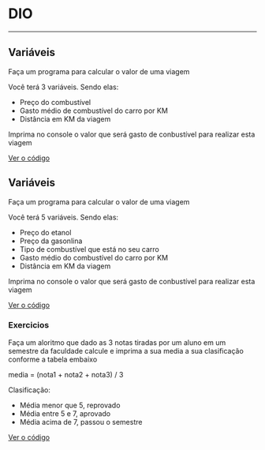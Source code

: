 # DIO
------------------------------------------------------------------------------------------------
## Variáveis

Faça um programa para calcular o valor de uma viagem

Você terá 3 variáveis. Sendo elas:

-   Preço do combustível
-   Gasto médio de combustível do carro por KM
-   Distância em KM da viagem

Imprima no console o valor que será gasto de conbustível para realizar esta viagem

[Ver o código](https://github.com/nikoz84/dio-project/tree/main/aulas/01-variaveis.js)

## Variáveis

Faça um programa para calcular o valor de uma viagem

Você terá 5 variáveis. Sendo elas:

-   Preço do etanol
-   Preço da gasonlina
-   Tipo de combustível que está no seu carro
-   Gasto médio do combustível do carro por KM
-   Distância em KM da viagem

Imprima no console o valor que será gasto de conbustível para realizar esta viagem

[Ver o código](https://github.com/nikoz84/dio-project/tree/main/aulas/02-condicionais.js)

### Exercicios

Faça um aloritmo que dado as 3 notas tiradas por um aluno em um semestre  da faculdade calcule e imprima a sua media a sua clasificação conforme a tabela embaixo

media = (nota1 + nota2 + nota3) / 3

Clasificação:

- Média menor que 5, reprovado
- Média entre 5 e 7, aprovado
- Média acima de 7, passou o semestre

[Ver o código](https://github.com/nikoz84/dio-project/tree/main/aulas/03-exercicios.js)